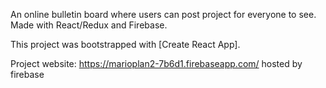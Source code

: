 An online bulletin board where users can post project for everyone to see. Made with React/Redux and Firebase.

This project was bootstrapped with [Create React App].

Project website: https://marioplan2-7b6d1.firebaseapp.com/ hosted by firebase
